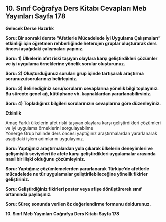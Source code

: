 ## 10. Sınıf Coğrafya Ders Kitabı Cevapları Meb Yayınları Sayfa 178

**Gelecek Derse Hazırlık**

**Soru: Bir sonraki derste “Afetlerle Mücadelede İyi Uygulama Çalışmaları” etkinliği için öğretmen rehberliğinde heterojen gruplar oluşturarak ders öncesi aşağıdaki çalışmaları yapınız.**

**Soru: 1) Ülkelerin afet riski taşıyan olaylara karşı geliştirdikleri çözümler ve iyi uygulama örneklerine yönelik sorular oluşturunuz.**

**Soru: 2) Oluşturduğunuz soruları grup içinde tartışarak araştırma sorunuzu/sorularınızı belirleyiniz.**

**Soru: 3) Belirlediğiniz soru/soruların cevaplarına yönelik bilgi toplayınız. Bu süreçte genel ağ, kütüphane vb. kaynaklardan yararlanabilirsiniz.**

**Soru: 4) Topladığınız bilgileri sorularınızın cevaplarına göre düzenleyiniz.**

**Etkinlik**

Amaç Farklı ülkelerin afet riski taşıyan olaylara karşı geliştirdikleri çözümleri ve iyi uygulama örneklerini sorgulayabilme  
 Yönerge Grup halinde ders öncesi yaptığınız araştırmalardan yararlanarak aşağıdaki işlem adımlarını uygulayınız.

**Soru: Yaptığınız araştırmalardan yola çıkarak ülkelerin deneyimleri ve gelişmişlik seviyeleri ile afete karşı geliştirdikleri uygulamalar arasında nasıl bir ilişki olduğunu çözümleyiniz.**

**Soru: Yaptığınız çözümlemelerden yararlanarak Türkiye’de afetlerle mücadelede ne tür uygulamalar geliştirilebileceğine yönelik fikirler geliştiriniz.**

**Soru: Geliştirdiğiniz fikirleri poster veya afişe dönüştürerek sınıf ortamında paylaşınız.**

**Soru: Süreç sonunda verilen öz değerlendirme formunu doldurunuz.**

**10. Sınıf Meb Yayınları Coğrafya Ders Kitabı Sayfa 178**